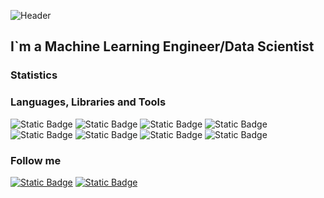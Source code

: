 ![Header](https://github.com/Nortvest/nortvest/blob/main/assets/image.png)


## I`m a Machine Learning Engineer/Data Scientist


### Statistics


### Languages, Libraries and Tools
![Static Badge](https://img.shields.io/badge/Python-a5a3a5?style=for-the-badge&logo=python)
![Static Badge](https://img.shields.io/badge/TensorFlow-a5a3a5?style=for-the-badge&logo=tensorflow)
![Static Badge](https://img.shields.io/badge/numpy-a5a3a5?style=for-the-badge&logo=numpy)
![Static Badge](https://img.shields.io/badge/scikit%20learn-a5a3a5?style=for-the-badge&logo=scikitlearn)
![Static Badge](https://img.shields.io/badge/linux-a5a3a5?style=for-the-badge&logo=linux)
![Static Badge](https://img.shields.io/badge/SQL-a5a3a5?style=for-the-badge&logo=postgresql)
![Static Badge](https://img.shields.io/badge/docker-a5a3a5?style=for-the-badge&logo=docker)
![Static Badge](https://img.shields.io/badge/spark-a5a3a5?style=for-the-badge&logo=apachespark)


### Follow me
[![Static Badge](https://img.shields.io/badge/telegram-a5a3a5?style=for-the-badge&logo=telegram)](https://t.me/mainname)
[![Static Badge](https://img.shields.io/badge/vkontakte-a5a3a5?style=for-the-badge&logo=vk&logoColor=0077ff)](https://vk.com/nortvestb)